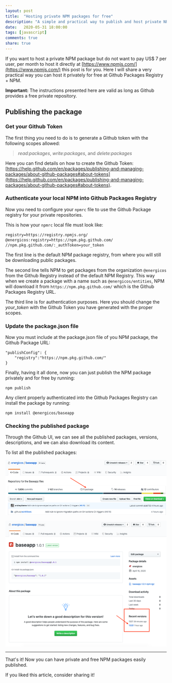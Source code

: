 ```yaml
---
layout: post
title:  "Hosting private NPM packages for free"
description: "A simple and practical way to publish and host private NPM packages for free."
date:   2020-05-31 18:00:00
tags: [javascript]
comments: true
share: true
---
```


If you want to host a private NPM package but do not want to pay US$ 7 per user, per month to host it directly at [https://www.npmjs.com/](https://www.npmjs.com/) this post is for you. Here I will share a very practical way you can host it privately for free at Github Packages Registry + NPM.

**Important:** The instructions presented here are valid as long as Github provides a free private repository.

## Publishing the package

### Get your Github Token

The first thing you need to do is to generate a Github token with the following scopes allowed:

> *read:packages*, *write:packages*, and *delete:packages*

Here you can find details on how to create the Github Token: [https://help.github.com/en/packages/publishing-and-managing-packages/about-github-packages#about-tokens](https://help.github.com/en/packages/publishing-and-managing-packages/about-github-packages#about-tokens).

### Authenticate your local NPM into Github Packages Registry

Now you need to configure your `npmrc` file to use the Github Package registry for your private repositories.

This is how your `npmrc` local file must look like:

```
registry=https://registry.npmjs.org/
@energicos:registry=https://npm.pkg.github.com/
//npm.pkg.github.com/:_authToken=your_token
```

The first line is the default NPM package registry, from where you will still be downloading public packages.

The second line tells NPM to get packages from the organization `@energicos` from the Github Registry instead of the default NPM Registry. This way when we create a package with a name such as `@energicos/entities`, NPM will download it from `https://npm.pkg.github.com/` which is the Github Packages Registry URL.

The third line is for authentication purposes. Here you should change the *your_token* with the Github Token you have generated with the proper scopes.

### Update the package.json file

Now you must include at the package.json file of you NPM package, the Github Package URL:

```
"publishConfig": {
    "registry":"https://npm.pkg.github.com/"
}
```

Finally, having it all done, now you can just publish the NPM package privately and for free by running:

```
npm publish
```

Any client properly authenticated into the Github Packages Registry can install the package by running:

```
npm install @energicos/baseapp
```

### Checking the published package

Through the Github UI, we can see all the published packages, versions, descriptions, and we can also download its content.

To list all the published packages:

![Listing NPM packages](https://raw.githubusercontent.com/andreybleme/andreybleme.github.io/master/assets/img/list_github_packages.png "Listing NPM packages")

![Details NPM packages](https://raw.githubusercontent.com/andreybleme/andreybleme.github.io/master/assets/img/details_github_package.png "Details NPM packages")


---

That's it! Now you can have private and free NPM packages easily published.

If you liked this article, consider sharing it!